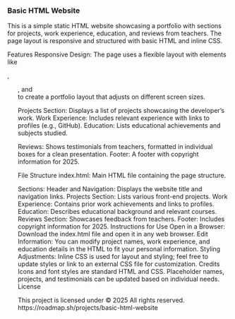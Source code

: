 <h3>Basic HTML Website</h3>
<p>This is a simple static HTML website showcasing a portfolio with sections for projects, work experience, education, and reviews from teachers. The page layout is responsive and structured with basic HTML and inline CSS.

Features
Responsive Design: The page uses a flexible layout with elements like 
<table>, <ul>, and <div> to create a portfolio layout that adjusts on different screen sizes.
</p>
<p>Projects Section: Displays a list of projects showcasing the developer’s work.
Work Experience: Includes relevant experience with links to profiles (e.g., GitHub).
Education: Lists educational achievements and subjects studied.

Reviews: Shows testimonials from teachers, formatted in individual boxes for a clean presentation.
Footer: A footer with copyright information for 2025.

File Structure
index.html: Main HTML file containing the page structure.
</p>
<p>
Sections:
Header and Navigation: Displays the website title and navigation links.
Projects Section: Lists various front-end projects.
Work Experience: Contains prior work achievements and links to profiles.
Education: Describes educational background and relevant courses.
Reviews Section: Showcases feedback from teachers.
Footer: Includes copyright information for 2025.
Instructions for Use
Open in a Browser: Download the index.html file and open it in any web browser.
Edit Information: You can modify project names, work experience, and education details in the HTML to fit your personal information.
Styling Adjustments: Inline CSS is used for layout and styling; feel free to update styles or link to an external CSS file for customization.
Credits
Icons and font styles are standard HTML and CSS.
Placeholder names, projects, and testimonials can be updated based on individual needs.
License
</p>
This project is licensed under © 2025 
All rights reserved.
https://roadmap.sh/projects/basic-html-website